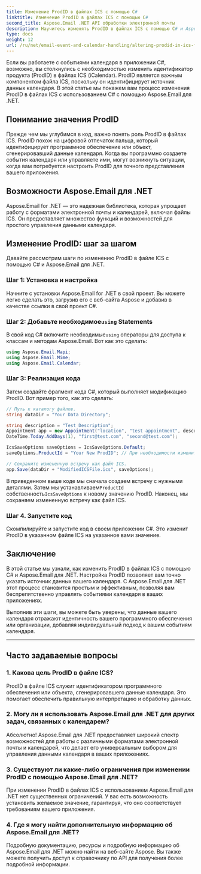 ```yaml
---
title: Изменение ProdID в файлах ICS с помощью C#
linktitle: Изменение ProdID в файлах ICS с помощью C#
second_title: Aspose.Email .NET API обработки электронной почты
description: Научитесь изменять ProdID в файлах ICS с помощью C# и Aspose.Email для .NET. Пошаговое руководство и код. Обеспечьте целостность и совместимость данных.
type: docs
weight: 12
url: /ru/net/email-event-and-calendar-handling/altering-prodid-in-ics-files-with-csharp/
---
```


Если вы работаете с событиями календаря в приложении C#, возможно, вы столкнулись с необходимостью изменить идентификатор продукта (ProdID) в файлах ICS (iCalendar). ProdID является важным компонентом файла ICS, поскольку он идентифицирует источник данных календаря. В этой статье мы покажем вам процесс изменения ProdID в файлах ICS с использованием C# с помощью Aspose.Email для .NET.

## Понимание значения ProdID

Прежде чем мы углубимся в код, важно понять роль ProdID в файлах ICS. ProdID похож на цифровой отпечаток пальца, который идентифицирует программное обеспечение или объект, сгенерировавший данные календаря. Когда вы программно создаете события календаря или управляете ими, могут возникнуть ситуации, когда вам потребуется настроить ProdID для точного представления вашего приложения.

## Возможности Aspose.Email для .NET

Aspose.Email for .NET — это надежная библиотека, которая упрощает работу с форматами электронной почты и календарей, включая файлы ICS. Он предоставляет множество функций и возможностей для простого управления данными календаря.

## Изменение ProdID: шаг за шагом

Давайте рассмотрим шаги по изменению ProdID в файле ICS с помощью C# и Aspose.Email для .NET.

### Шаг 1: Установка и настройка

Начните с установки Aspose.Email for .NET в свой проект. Вы можете легко сделать это, загрузив его с веб-сайта Aspose и добавив в качестве ссылки в свой проект C#.

###  Шаг 2: Добавьте необходимое`using` Statements

 В свой код C# включите необходимые`using` операторы для доступа к классам и методам Aspose.Email. Вот как это сделать:

```csharp
using Aspose.Email.Mapi;
using Aspose.Email.Mime;
using Aspose.Email.Calendar;
```

### Шаг 3: Реализация кода

Затем создайте фрагмент кода C#, который выполняет модификацию ProdID. Вот пример того, как это сделать:

```csharp
// Путь к каталогу файлов.
string dataDir = "Your Data Directory";

string description = "Test Description";
Appointment app = new Appointment("location", "test appointment", description, DateTime.Today,
DateTime.Today.AddDays(1), "first@test.com", "second@test.com");

IcsSaveOptions saveOptions = IcsSaveOptions.Default;
saveOptions.ProductId = "Your New ProdID"; // При необходимости измените ProdID.

// Сохраните измененную встречу как файл ICS.
app.Save(dataDir + "ModifiedICSFile.ics", saveOptions);
```

В приведенном выше коде мы сначала создаем встречу с нужными деталями. Затем мы устанавливаем`ProductId` собственность`IcsSaveOptions` к новому значению ProdID. Наконец, мы сохраняем измененную встречу как файл ICS.

### Шаг 4. Запустите код

Скомпилируйте и запустите код в своем приложении C#. Это изменит ProdID в указанном файле ICS на указанное вами значение.

## Заключение

В этой статье мы узнали, как изменить ProdID в файлах ICS с помощью C# и Aspose.Email для .NET. Настройка ProdID позволяет вам точно указать источник данных вашего календаря. С Aspose.Email для .NET этот процесс становится простым и эффективным, позволяя вам беспрепятственно управлять событиями календаря в ваших приложениях.

Выполнив эти шаги, вы можете быть уверены, что данные вашего календаря отражают идентичность вашего программного обеспечения или организации, добавляя индивидуальный подход к вашим событиям календаря.

---

## Часто задаваемые вопросы

### 1. Какова цель ProdID в файле ICS?

ProdID в файле ICS служит идентификатором программного обеспечения или объекта, сгенерировавшего данные календаря. Это помогает обеспечить правильную интерпретацию и обработку данных.

### 2. Могу ли я использовать Aspose.Email для .NET для других задач, связанных с календарем?

Абсолютно! Aspose.Email для .NET предоставляет широкий спектр возможностей для работы с различными форматами электронной почты и календарей, что делает его универсальным выбором для управления данными календаря в ваших приложениях.

### 3. Существуют ли какие-либо ограничения при изменении ProdID с помощью Aspose.Email для .NET?

При изменении ProdID в файлах ICS с использованием Aspose.Email для .NET нет существенных ограничений. У вас есть возможность установить желаемое значение, гарантируя, что оно соответствует требованиям вашего приложения.

### 4. Где я могу найти дополнительную информацию об Aspose.Email для .NET?

Подробную документацию, ресурсы и подробную информацию об Aspose.Email для .NET можно найти на веб-сайте Aspose. Вы также можете получить доступ к справочнику по API для получения более подробной информации.